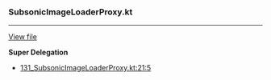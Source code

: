 ### SubsonicImageLoaderProxy.kt
---
[View file](files/131_SubsonicImageLoaderProxy.kt)

**Super Delegation**

 - [131_SubsonicImageLoaderProxy.kt:21:5](files/131_SubsonicImageLoaderProxy.kt#L21)
